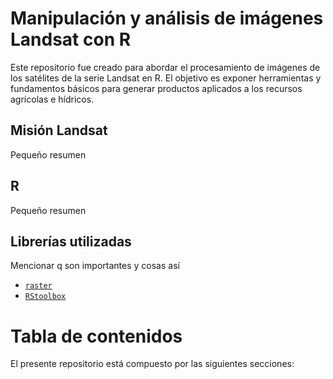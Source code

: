 # Manipulación y análisis de imágenes Landsat con R

Este repositorio fue creado para abordar el procesamiento de imágenes de los satélites de la serie Landsat en R. El objetivo es exponer herramientas y fundamentos básicos para generar productos aplicados a los recursos agrícolas e hídricos.

## Misión Landsat

Pequeño resumen

## R

Pequeño resumen

## Librerías utilizadas

Mencionar q son importantes y cosas así

* [`raster`](https://cran.r-project.org/web/packages/raster/index.html)
* [`RStoolbox`](http://bleutner.github.io/RStoolbox/rstbx-docu/RStoolbox.html)

# Tabla de contenidos

El presente repositorio está compuesto por las siguientes secciones:

